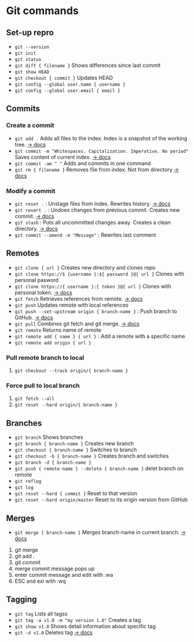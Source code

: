 # Git commands
## Set-up repro
- `git --version`
- `git init`
- `git status`
- `git diff { filename }` Shows differences since last commit
- `git show HEAD`
- `git checkout { commit }` Updates HEAD
- `git config --global user.name { username }`
- `git config --global user.email { email }`

## Commits
### Create a commit
- ` git add . ` Adds all files to the index. Index is a snapshot of the working tree.
[-> docs](https://git-scm.com/docs/git-add)
- ` git commit -m "Whitespaces. Capitalization. Imperative. No period" ` Saves content of current index.
[-> docs](https://git-scm.com/docs/git-commit)
- ` git commit -am " " ` Adds and commits in one command
- ` git rm { filename } ` Removes file from index. Not from directory
[-> docs](https://git-scm.com/docs/git-rm)

### Modify a commit
- `git reset .` : Unstage files from index. Rewrites history.
[-> docs](https://git-scm.com/docs/git-reset)
- `git revert .` : Undoes changes from previous commit. Creates new commit.
[-> docs](https://git-scm.com/docs/git-revert)
- `git stash` : Puts all uncommitted changes away. Creates a clean directory.
[-> docs](https://git-scm.com/docs/git-stash)
- `git commit --amend -m "Message"` : Rewrites last comment

## Remotes
- `git clone { url }` Creates new directory and clones repo
- `git clone https://$ {username }:${ password }@{ url }` Clones with personal pasword
- `git clone https://{ username }:{ token }@{ url }` Clones with personal token.
[-> docs](https://git-scm.com/docs/git-clone)
- `git fetch` Retrieves references from remote.
[-> docs](https://git-scm.com/docs/git-fetch)
- `git push` Updates remote with local references
- `git push --set-upstream origin { branch-name }` : Push branch to GitHub.
[-> docs](https://git-scm.com/docs/git-push)
- `git pull` Combines git fetch and git merge.
[-> docs](https://git-scm.com/docs/git-pull)
- `git remote` Returns name of remote
- `git remote add { name } { url }` : Add a remote with a specific name
- `git remote add origin { url }`

### Pull remote branch to local
1. `git checkout --track origin/{ branch-name }`

### Force pull to local branch
1. `git fetch --all`
2. `git reset --hard origin/{ branch-name }`
 
## Branches
- `git branch` Shows branches
- `git branch { branch-name }` Creates new branch
- `git checkout { branch-name }` Switches to branch
- `git checkout -b { branch-name }` Creates branch and switches
- `git branch -d { branch-name }`
- `git push { remote-name } --delete { branch-name }` delet branch on remote
- `git reflog` 
- `git log`
- `git reset --hard { commit }` Reset to that version
- `git reset --hard origin/master` Reset to its origin version from GitHub

## Merges
- `git merge { branch-name }` Merges branch-name in current branch. 
[-> docs](https://git-scm.com/docs/git-merge)

1. git merge
2. git add .
3. git commit
4. merge commit message pops up
5. enter commit message and edit with :wa
6. ESC and exi with :wq

## Tagging
- `git tag` Lists all tagss
- `git tag -a v1.0 -m "my version 1.0"` Creates a tag
- `git show v1.0` Shows detail information about specific tag
- `git -d v1.0` Deletes tag
[-> docs](https://git-scm.com/book/en/v2/Git-Basics-Tagging)
